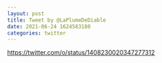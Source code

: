 ```yaml
--- 
layout: post 
title: Tweet by @LaPlumeDeDiable 
date: 2021-06-24 1624583180 
categories: twitter 
--- 
```

https://twitter.com/o/status/1408230020347277312